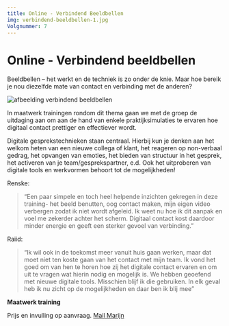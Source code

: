 ```yaml
---
title: Online - Verbindend Beeldbellen
img: verbindend-beeldbellen-1.jpg
Volgnummer: 7
---
```


# Online - Verbindend beeldbellen

Beeldbellen – het werkt en de techniek is zo onder de knie. Maar hoe bereik je nou diezelfde mate van contact en verbinding met de anderen? 

![afbeelding verbindend beeldbellen](./verbindend-beeldbellen-2.jpg)

In maatwerk trainingen rondom dit thema gaan we met de groep de uitdaging aan om aan de hand van enkele praktijksimulaties te ervaren hoe digitaal contact prettiger en effectiever wordt. 


Digitale gesprekstechnieken staan centraal. Hierbij kun je denken aan het welkom heten van een nieuwe collega of klant, het reageren op non-verbaal gedrag, het opvangen van emoties, het bieden van structuur in het gesprek, het activeren van je team/gesprekspartner, e.d. Ook het uitproberen van digitale tools en werkvormen behoort tot de mogelijkheden!

Renske: 
>“Een paar simpele en toch heel helpende inzichten gekregen in deze training- het beeld benutten, oog contact maken, mijn eigen video verbergen zodat ik niet wordt afgeleid. Ik weet nu hoe ik dit aanpak en voel me zekerder achter het scherm. Digitaal contact kost daardoor minder energie en geeft een sterker gevoel van verbinding.”

Raiid: 
>“Ik wil ook in de toekomst meer vanuit huis gaan werken, maar dat moet niet ten koste gaan van het contact met mijn team. Ik vond het goed om van hen te horen hoe zij het digitale contact ervaren en om uit te vragen wat hierin nodig en mogelijk is. We hebben geoefend met nieuwe digitale tools. Misschien blijf ik die gebruiken. In elk geval heb ik nu zicht op de mogelijkheden en daar ben ik blij mee”

**Maatwerk training**

Prijs en invulling op aanvraag. [Mail Marijn](Info@yeptrainingen.nl)
